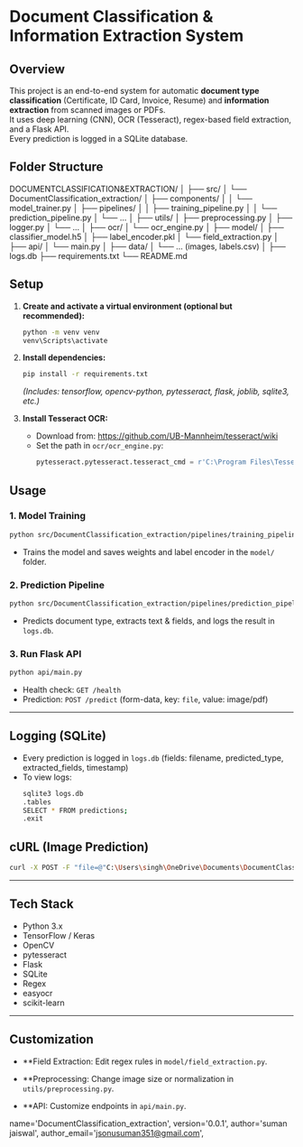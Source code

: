 
# Document Classification & Information Extraction System

## Overview

This project is an end-to-end system for automatic **document type classification** (Certificate, ID Card, Invoice, Resume) and **information extraction** from scanned images or PDFs.  
It uses deep learning (CNN), OCR (Tesseract), regex-based field extraction, and a Flask API.  
Every prediction is logged in a SQLite database.



## Folder Structure


DOCUMENTCLASSIFICATION&EXTRACTION/
│
├── src/
│   └── DocumentClassification_extraction/
│       ├── components/
│       │   └── model_trainer.py
│       ├── pipelines/
│       │   ├── training_pipeline.py
│       │   └── prediction_pipeline.py
│       └── ...
│
├── utils/
│   ├── preprocessing.py
│   ├── logger.py
│   └── ...
│
├── ocr/
│   └── ocr_engine.py
│
├── model/
│   ├── classifier_model.h5
│   ├── label_encoder.pkl
│   └── field_extraction.py
│
├── api/
│   └── main.py
│
├── data/
│   └── ... (images, labels.csv)
│
├── logs.db
├── requirements.txt
└── README.md


## Setup

1. **Create and activate a virtual environment (optional but recommended):**
   ```bash
   python -m venv venv
   venv\Scripts\activate
   ```

2. **Install dependencies:**
   ```bash
   pip install -r requirements.txt
   ```
   *(Includes: tensorflow, opencv-python, pytesseract, flask, joblib, sqlite3, etc.)*

3. **Install Tesseract OCR:**
   - Download from: https://github.com/UB-Mannheim/tesseract/wiki
   - Set the path in `ocr/ocr_engine.py`:
     ```python
     pytesseract.pytesseract.tesseract_cmd = r'C:\Program Files\Tesseract-OCR\tesseract.exe'
     ```



## Usage

### 1. Model Training

```bash
python src/DocumentClassification_extraction/pipelines/training_pipeline.py
```
- Trains the model and saves weights and label encoder in the `model/` folder.

### 2. Prediction Pipeline

```bash
python src/DocumentClassification_extraction/pipelines/prediction_pipeline.py
```
- Predicts document type, extracts text & fields, and logs the result in `logs.db`.

### 3. Run Flask API

```bash
python api/main.py
```
- Health check: `GET /health`
- Prediction: `POST /predict` (form-data, key: `file`, value: image/pdf)

---

## Logging (SQLite)

- Every prediction is logged in `logs.db` (fields: filename, predicted_type, extracted_fields, timestamp)
- To view logs:
  ```bash
  sqlite3 logs.db
  .tables
  SELECT * FROM predictions;
  .exit
  ```



## cURL  (Image Prediction)

```bash
curl -X POST -F "file=@"C:\Users\singh\OneDrive\Documents\DocumentClassification&extraction\data\resumes\resume1 (10).jpg"" http://127.0.0.1:5000/predict
```

---

## Tech Stack

- Python 3.x
- TensorFlow / Keras
- OpenCV
- pytesseract
- Flask
- SQLite
- Regex
- easyocr
- scikit-learn

---

## Customization

- **Field Extraction:
  Edit regex rules in `model/field_extraction.py`.

- **Preprocessing:
  Change image size or normalization in `utils/preprocessing.py`.
  
- **API: 
  Customize endpoints in `api/main.py`.

name='DocumentClassification_extraction',
    version='0.0.1',
    author='suman jaiswal',
    author_email='jsonusuman351@gmail.com',
    
